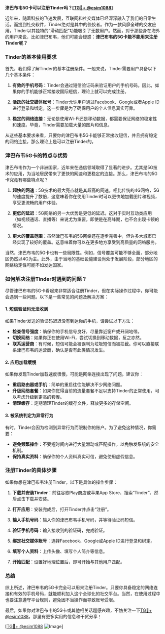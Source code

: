 **津巴布韦5G卡可以注册Tinder吗？[[TG💪+ @esim1088](https://t.me/s/esim1088)]**

近年来，随着科技的飞速发展，互联网和社交媒体已经深深融入了我们的日常生活。而提到社交软件，Tinder绝对是其中的佼佼者。作为一款风靡全球的交友应用，Tinder以其独特的“滑动匹配”功能吸引了无数用户。然而，对于那些身在海外的用户来说，比如津巴布韦，他们可能会疑惑：**津巴布韦的5G卡能不能用来注册Tinder呢？**

### Tinder的基本使用要求

首先，我们得了解Tinder的基本注册条件。一般来说，Tinder需要用户具备以下几个基本条件：

1. **有效的手机号码**：Tinder会通过短信验证码来验证用户的手机号码。因此，如果你的手机能够正常接收国际短信，理论上就可以完成注册。
   
2. **活跃的社交媒体账号**：Tinder允许用户通过Facebook、Google或者Apple ID进行登录和绑定。这一步骤是为了确保用户的个人信息真实可靠。

3. **稳定的网络连接**：无论是使用Wi-Fi还是移动数据，都需要保证网络的稳定性和速度。毕竟，Tinder需要加载大量的图片和信息。

从这些基本要求来看，只要你的津巴布韦5G卡能够正常接收短信，并且拥有稳定的网络连接，那么理论上是可以注册Tinder的。

### 津巴布韦5G卡的特点与优势

津巴布韦作为一个非洲国家，近年来在通信领域取得了显著的进步。尤其是5G技术的应用，为当地居民带来了更快的网速和更稳定的连接。那么，津巴布韦的5G卡究竟有哪些特点呢？

1. **超快的网速**：5G技术的最大亮点就是其超高的网速。相比传统的4G网络，5G的速度提升了数倍，这意味着你在使用Tinder时可以更快地加载图片和视频，享受更流畅的用户体验。

2. **更低的延迟**：5G网络的另一大优势是更低的延迟。这对于实时互动类应用（如视频通话、直播等）来说尤为重要。即使是在高峰期，也不会出现卡顿的情况。

3. **更大的覆盖范围**：虽然津巴布韦的5G网络还在逐步完善中，但许多大城市已经实现了较好的覆盖。这意味着你可以在更多地方享受到高质量的网络服务。

当然，津巴布韦的5G卡也有一些局限性。例如，信号覆盖可能不够全面，部分地区仍然以4G为主。此外，由于当地的基础设施建设尚处于发展阶段，部分地区的网络稳定性可能不如发达国家。

### 如何解决注册Tinder时遇到的问题？

尽管津巴布韦的5G卡看起来非常适合注册Tinder，但在实际操作过程中，你可能会遇到一些问题。以下是一些常见的问题及解决方案：

#### 1. 短信验证码无法收到

如果Tinder发送的验证码迟迟没有到达你的手机，请尝试以下方法：

- **检查信号强度**：确保你的手机信号良好，尽量靠近窗户或开阔地带。
- **切换网络**：如果你正在使用Wi-Fi，尝试切换到移动数据，反之亦然。
- **联系运营商**：有时候，短信可能会被误判为垃圾短信而被拦截。你可以直接联系津巴布韦的运营商，确认是否有此类情况发生。

#### 2. 应用加载缓慢

如果你发现Tinder加载速度很慢，可能是网络连接出现了问题。建议你：

- **重启路由器或手机**：简单的重启往往能解决不少网络问题。
- **升级网络套餐**：如果你觉得当前的流量套餐不足以支持Tinder的正常使用，可以考虑升级到更高的套餐。
- **清理缓存**：定期清理Tinder的缓存文件，释放更多的存储空间。

#### 3. 被系统判定为异常行为

有时，Tinder会因为检测到异常行为而限制你的账户。为了避免这种情况，你需要：

- **避免频繁操作**：不要短时间内进行大量滑动或匹配操作，以免触发系统的安全机制。
- **保持真实资料**：确保你的个人资料真实可信，避免使用虚假信息。

### 注册Tinder的具体步骤

如果你想在津巴布韦注册Tinder，以下是具体的操作步骤：

1. **下载并安装Tinder**：前往谷歌Play商店或苹果App Store，搜索“Tinder”，然后点击下载并安装。

2. **打开应用**：安装完成后，打开Tinder并点击“注册”。

3. **输入手机号码**：输入你的津巴布韦手机号码，并等待验证码短信。

4. **验证手机号码**：输入接收到的验证码，完成验证。

5. **绑定社交媒体账号**：选择Facebook、Google或Apple ID进行登录和绑定。

6. **填写个人资料**：上传头像、填写个人简介等信息。

7. **开始匹配**：设置好地理位置后，即可开始与其他用户匹配。

### 总结

综上所述，津巴布韦的5G卡完全可以用来注册Tinder。只要你具备稳定的网络连接和有效的手机号码，就能顺利加入这个全球化的社交平台。当然，在使用过程中也要注意遵守平台规则，避免因不当操作而导致账号受限。

最后，如果你对津巴布韦的5G卡或其他相关话题感兴趣，不妨关注一下[TG💪+ @esim1088](https://t.me/s/esim1088)，那里有更多实用的信息和干货分享！

[[TG💪+ @esim1088](https://t.me/s/esim1088) ![Image](https://i.postimg.cc/4NQfJmqS/Snipaste-2025-05-13-00-14-12.png)]